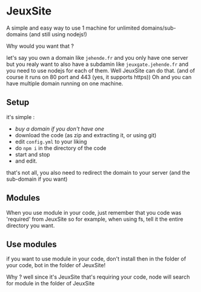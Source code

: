 # JeuxSite
A simple and easy way to use 1 machine for unlimited domains/sub-domains (and still using nodejs!)

Why would you want that ?

let's say you own a domain like `jehende.fr` and you only have one server but you realy want to also have a subdamin like `jeuxgate.jehende.fr` and you need to use nodejs for each of them.
Well JeuxSite can do that. (and of course it runs on 80 port and 443 (yes, it supports https))
Oh and you can have multiple domain running on one machine.


## Setup
it's simple :

 - *buy a domain if you don't have one*
 - download the code (as zip and extracting it, or using git)
 - edit `config.yml` to your liking
 - do `npm i` in the directory of the code
 - start and stop
 - and edit.

that's not all, you also need to redirect the domain to your server (and the sub-domain if you want)

## Modules

When you use module in your code, just remember that you code was 'required' from JeuxSite so for example, when using fs, tell it the entire directory you want.

## Use modules

if you want to use module in your code, don't install then in the folder of your code, bot in the folder of JeuxSite!

Why ? well since it's JeuxSite that's requiring your code, node will search for module in the folder of JeuxSite